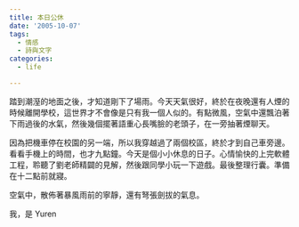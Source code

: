 ```yaml
---
title: 本日公休
date: '2005-10-07'
tags:
  - 情感
  - 詩與文字
categories:
  - life

---
```

踏到潮溼的地面之後，才知道剛下了場雨。今天天氣很好，終於在夜晚還有人煙的時候離開學校，這世界才不會像是只有我一個人似的。有點微風，空氣中還飄泊著下雨過後的水氣，然後幾個擺著語重心長嘴臉的老頭子，在一旁抽著煙聊天。  
  
因為把機車停在校園的另一端，所以我穿越過了兩個校區，終於才到自己車旁邊。看看手機上的時間，也才九點鐘。今天是個小小休息的日子。心情愉快的上完軟體工程，聆聽了劉老師精闢的見解，然後跟同學小玩一下遊戲。最後整理行囊。準備在十二點前就寢。  
  
空氣中，散佈著暴風雨前的寧靜，還有弩張劍拔的氣息。  
  
我，是 Yuren